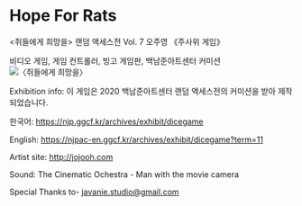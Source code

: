 # Hope For Rats
<쥐들에게 희망을> 랜덤 액세스전  Vol. 7 오주영 《주사위 게임》


비디오 게임, 게임 컨트롤러, 빙고 게임판, 백남준아트센터 커미션
<img width="" height="" class="size-full wp-image-36712" alt="〈쥐들에게 희망을〉" src="http://njp.ggcf.kr/wp-content/uploads/sites/5/2020/05/-희망을-이미지-e1589343113423.jpg" />

Exhibition info:
이 게임은 2020 백남준아트센터 랜덤 액세스전의 커미션을 받아 제작되었습니다.

한국어: https://njp.ggcf.kr/archives/exhibit/dicegame

English: https://njpac-en.ggcf.kr/archives/exhibit/dicegame?term=11

Artist site: http://jojooh.com

Sound: The Cinematic Ochestra - Man with the movie camera

Special Thanks to- javanie.studio@gmail.com

